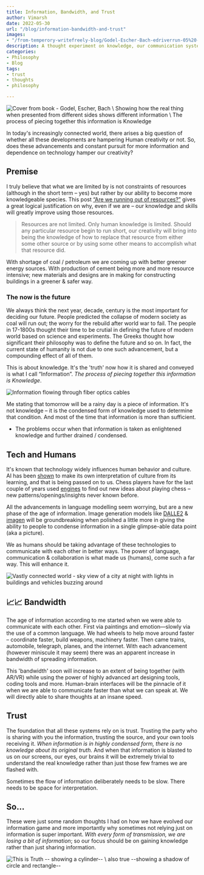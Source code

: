 ```yaml
---
title: Information, Bandwidth, and Trust
author: Vimarsh
date: 2022-05-30
url: "/blog/information-bandwidth-and-trust"
images:
- "/from-temperory-writefreely-blog/Godel-Escher-Bach-edriverrun-05%20--%20book%20cover.jpg"
description: A thought experiment on knowledge, our communication systems and what the future will hold with brain-machine-brain interfaces like Neuralink.
categories:
- Philosophy
- Blog
tags:
- trust
- thoughts
- philosophy

---
```


![Cover from book - Godel, Escher, Bach \ Showing how the real thing when presented from different sides shows different information \ The process of piecing together this information is Knowledge](/from-temperory-writefreely-blog/Godel-Escher-Bach-edriverrun-05%20--%20book%20cover.jpg)

In today's increasingly connected world, there arises a big question of whether all these developments are hampering Human creativity or not. So, does these advancements and constant pursuit for more information and dependence on technology hamper our creativity?

## Premise

I truly believe that what we are limited by is not constraints of resources (although in the short term – yes) but rather by our ability to become more knowledgeable species. This post [“Are we running out of resources?”](https://tokcast-bretthall-31ddc0.netlify.app/2022/03/are-we-running-out-of-resources/) gives a great logical justification on why, even if we are – our knowledge and skills will greatly improve using those resources.

> Resources are not limited. Only human knowledge is limited. Should any particular resource begin to run short, our creativity will bring into being the knowledge of how to replace that resource from either some other source or by using some other means to accomplish what that resource did.

With shortage of coal / petroleum we are coming up with better greener energy sources. With production of cement being more and more resource intensive; new materials and designs are in making for constructing buildings in a greener & safer way.

### The now is the future

We always think the next year, decade, century is the most important for deciding our future. People predicted the collapse of modern society as coal will run out; the worry for the rebuild after world war to fail. The people in 17-1800s thought their time to be crutial in defining the future of modern world based on science and experiments. The Greeks thought how significant their philosophy was to define the future and so on. In fact, the current state of humanity is not due to one such advancement, but a compounding effect of all of them.

This is about knowledge. It's the 'truth' now how it is shared and conveyed is what I call “Information”. *The process of piecing together this information is Knowledge*.

![Information flowing through fiber optics cables](/from-temperory-writefreely-blog/anton-maksimov-5642-su-vtbgoLMPeG4-unsplash.jpg)

Me stating that tomorrow will be a rainy day is a piece of information. It's not knowledge – it is the condensed form of knowledge used to determine that condition. And most of the time that information is more than sufficient. 
* The problems occur when that information is taken as enlightened knowledge and further drained / condensed.

## Tech and Humans

It's known that technology widely influences human behavior and culture. AI has been [shown](https://royalsocietypublishing.org/doi/10.1098/rsta.2020.0426) to make its own interpretation of culture from its learning, and that is being passed on to us. Chess players have for the last couple of years used [engines](https://stockfishchess.org/) to find out new ideas about playing chess – new patterns/openings/insights never known before.

All the advancements in language modelling seem worrying, but are a new phase of the age of information. Image generation models like [DALLE2](https://openai.com/dall-e-2/) & [imagen](https://imagen.research.google/) will be groundbreaking when polished a little more in giving the ability to people to condense information in a single glimpse-able data point (aka a picture).

We as humans should be taking advantage of these technologies to communicate with each other in better ways. The power of language, communication & collaboration is what made us (humans), come such a far way. This will enhance it.

![Vastly connected world - sky view of a city at night with lights in buildings and vehicles buzzing around](/from-temperory-writefreely-blog/pawel-nolbert-4u2U8EO9OzY-unsplash.jpg)

## 📈📈 Bandwidth 

The age of information according to me started when we were able to communicate with each other. First via paintings and emotion—slowly via the use of a common language. We had wheels to help move around faster – coordinate faster, build weapons, machinery faster. Then came trains, automobile, telegraph, planes, and the internet. With each advancement (however miniscule it may seem) there was an apparent increase in bandwidth of spreading information. 

This 'bandwidth' soon will increase to an extent of being together (with AR/VR) while using the power of highly advanced art designing tools, coding tools and more. Human-brain interfaces will be the pinnacle of it when we are able to communicate faster than what we can speak at. We will directly able to share thoughts at an insane speed.

## Trust

The foundation that all these systems rely on is trust. Trusting the party who is sharing with you the information, trusting the source, and your own tools receiving it. *When information is in highly condensed form, there is no knowledge about its original truth.* And when that information is blasted to us on our screens, our eyes, our brains it will be extremely trivial to understand the real knowledge rather than just those few frames we are flashed with.

Sometimes the flow of information deliberately needs to be slow. There needs to be space for interpretation. 

## So...

These were just some random thoughts I had on how we have evolved our information game and more importantly why sometimes not relying just on information is super important. *With every form of transmission, we are losing a bit of information*; so our focus should be on gaining knowledge rather than just sharing information.

![This is Truth -- showing a cylinder-- \ also true --showing a shadow of circle and rectangle--](/from-temperory-writefreely-blog/This%20is%20truth%20-%20also%20true.jpg)

